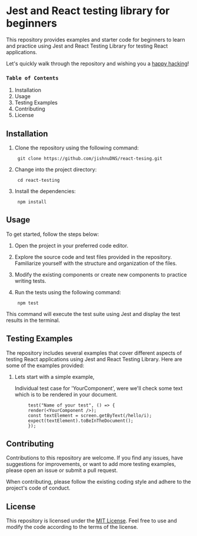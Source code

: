 # Jest and React testing library for beginners

This repository provides examples and starter code for beginners to learn and practice using Jest and React Testing Library for testing React applications.

 Let's quickly walk through the repository and wishing you a [happy hacking]()!
 
### `Table of Contents`

1. Installation
2. Usage
3. Testing Examples
4. Contributing
5. License

## Installation
  1. Clone the repository using the following command:
        
          git clone https://github.com/jishnuDNS/react-tesing.git
  2. Change into the project directory:

          cd react-testing
  3. Install the dependencies:

          npm install
## Usage
To get started, follow the steps below:
  
  1. Open the project in your preferred code editor.
  2. Explore the source code and test files provided in the repository. Familiarize yourself with the structure and organization of the files.
  3. Modify the existing components or create new components to practice writing tests.
  4. Run the tests using the following command:

          npm test
  This command will execute the test suite using Jest and display the test results in the terminal.



## Testing Examples

The repository includes several examples that cover different aspects of testing React applications using Jest and React Testing Library. Here are some of the examples provided:
  
  1. Lets start with a simple example,
  
       Individual test case for 'YourComponent', were we'll check some text which is to be rendered in your document.

              test("Name of your test", () => {
              render(<YourComponent />);
              const textElement = screen.getByText(/hello/i);
              expect(textElement).toBeInTheDocument();
              });

## Contributing

Contributions to this repository are welcome. If you find any issues, have suggestions for improvements, or want to add more testing examples, please open an issue or submit a pull request.

When contributing, please follow the existing coding style and adhere to the project's code of conduct.

## License

This repository is licensed under the [MIT License]("https://www.google.com"). Feel free to use and modify the code according to the terms of the license.
